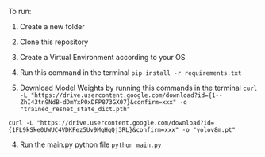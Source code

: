 To run:

1. Create a new folder

2. Clone this repository

3. Create a Virtual Environment according to your OS

3. Run this command in the terminal ```pip install -r requirements.txt```

4. Download Model Weights by running this commands in the terminal
```curl -L "https://drive.usercontent.google.com/download?id={1--ZhI43tn9NdB-dDmYxP0xDFP873GX07}&confirm=xxx" -o "trained_resnet_state_dict.pth"```

```curl -L "https://drive.usercontent.google.com/download?id={1FL9kSke0UWUC4VDKFez5Uv9MqHqQj3RL}&confirm=xxx" -o "yolov8m.pt"```

4. Run the main.py python file ```python main.py```

